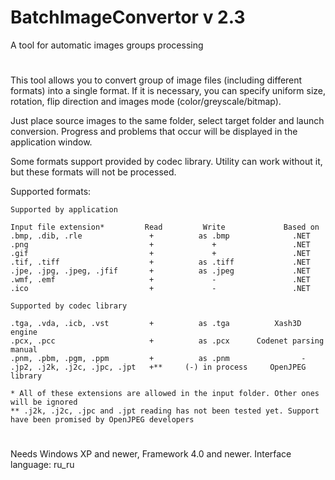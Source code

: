 # BatchImageConvertor v 2.3
A tool for automatic images groups processing

#

This tool allows you to convert group of image files (including different formats) into
a single format. If it is necessary, you can specify uniform size, rotation, flip direction
and images mode (color/greyscale/bitmap).

Just place source images to the same folder, select target folder and launch conversion. Progress and
problems that occur will be displayed in the application window.

Some formats support provided by codec library. Utility can work without it, but these formats will not
be processed.

Supported formats: 

```
Supported by application

Input file extension*         Read         Write             Based on
.bmp, .dib, .rle               +          as .bmp              .NET
.png                           +             +                 .NET
.gif                           +             +                 .NET
.tif, .tiff                    +          as .tiff             .NET
.jpe, .jpg, .jpeg, .jfif       +          as .jpeg             .NET
.wmf, .emf                     +             -                 .NET
.ico                           +             -                 .NET

Supported by codec library

.tga, .vda, .icb, .vst         +          as .tga          Xash3D engine
.pcx, .pcc                     +          as .pcx      Codenet parsing manual
.pnm, .pbm, .pgm, .ppm         +          as .pnm                -
.jp2, .j2k, .j2c, .jpc, .jpt   +**     (-) in process     OpenJPEG library

* All of these extensions are allowed in the input folder. Other ones will be ignored
** .j2k, .j2c, .jpc and .jpt reading has not been tested yet. Support have been promised by OpenJPEG developers
```

#

Needs Windows XP and newer, Framework 4.0 and newer. Interface language: ru_ru

